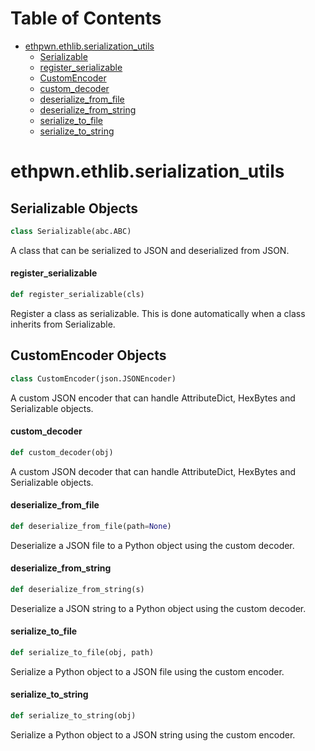 # Table of Contents

* [ethpwn.ethlib.serialization\_utils](#ethpwn.ethlib.serialization_utils)
  * [Serializable](#ethpwn.ethlib.serialization_utils.Serializable)
  * [register\_serializable](#ethpwn.ethlib.serialization_utils.register_serializable)
  * [CustomEncoder](#ethpwn.ethlib.serialization_utils.CustomEncoder)
  * [custom\_decoder](#ethpwn.ethlib.serialization_utils.custom_decoder)
  * [deserialize\_from\_file](#ethpwn.ethlib.serialization_utils.deserialize_from_file)
  * [deserialize\_from\_string](#ethpwn.ethlib.serialization_utils.deserialize_from_string)
  * [serialize\_to\_file](#ethpwn.ethlib.serialization_utils.serialize_to_file)
  * [serialize\_to\_string](#ethpwn.ethlib.serialization_utils.serialize_to_string)

<a id="ethpwn.ethlib.serialization_utils"></a>

# ethpwn.ethlib.serialization\_utils

<a id="ethpwn.ethlib.serialization_utils.Serializable"></a>

## Serializable Objects

```python
class Serializable(abc.ABC)
```

A class that can be serialized to JSON and deserialized from JSON.

<a id="ethpwn.ethlib.serialization_utils.register_serializable"></a>

#### register\_serializable

```python
def register_serializable(cls)
```

Register a class as serializable. This is done automatically when a class inherits from
Serializable.

<a id="ethpwn.ethlib.serialization_utils.CustomEncoder"></a>

## CustomEncoder Objects

```python
class CustomEncoder(json.JSONEncoder)
```

A custom JSON encoder that can handle AttributeDict, HexBytes and Serializable objects.

<a id="ethpwn.ethlib.serialization_utils.custom_decoder"></a>

#### custom\_decoder

```python
def custom_decoder(obj)
```

A custom JSON decoder that can handle AttributeDict, HexBytes and Serializable objects.

<a id="ethpwn.ethlib.serialization_utils.deserialize_from_file"></a>

#### deserialize\_from\_file

```python
def deserialize_from_file(path=None)
```

Deserialize a JSON file to a Python object using the custom decoder.

<a id="ethpwn.ethlib.serialization_utils.deserialize_from_string"></a>

#### deserialize\_from\_string

```python
def deserialize_from_string(s)
```

Deserialize a JSON string to a Python object using the custom decoder.

<a id="ethpwn.ethlib.serialization_utils.serialize_to_file"></a>

#### serialize\_to\_file

```python
def serialize_to_file(obj, path)
```

Serialize a Python object to a JSON file using the custom encoder.

<a id="ethpwn.ethlib.serialization_utils.serialize_to_string"></a>

#### serialize\_to\_string

```python
def serialize_to_string(obj)
```

Serialize a Python object to a JSON string using the custom encoder.

